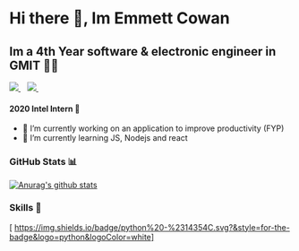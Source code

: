 # Hi there 👋, Im Emmett Cowan

## Im a 4th Year software & electronic engineer in GMIT 👨‍💻

<a href="https://www.linkedin.com/in/emmett-cowan-247937184/">
  <img src="https://img.shields.io/badge/linkedin-%230077B5.svg?&style=for-the-badge&logo=linkedin&logoColor=white" />
</a>&nbsp;&nbsp;
<a href="https://stackoverflow.com/users/14531688/emmett-cowan">
  <img src="https://img.shields.io/badge/stack%20overflow-FE7A16?logo=stack-overflow&logoColor=white&style=for-the-badge" />
</a>&nbsp;&nbsp;
  
  

#### 2020 Intel Intern :rocket:

- 🔭 I’m currently working on an application to improve productivity (FYP)
- 🌱 I’m currently learning JS, Nodejs and react

### GitHub Stats :bar_chart:
[![Anurag's github stats](https://github-readme-stats.vercel.app/api?username=emmettcowan&show_icons=true&theme=radical)](https://github.com/anuraghazra/github-readme-stats)


### Skills :round_pushpin:
[	https://img.shields.io/badge/python%20-%2314354C.svg?&style=for-the-badge&logo=python&logoColor=white]

<!--
**emmettcowan/emmettcowan** is a ✨ _special_ ✨ repository because its `README.md` (this file) appears on your GitHub profile.

Here are some ideas to get you started:

- 🔭 I’m currently working on ...
- 🌱 I’m currently learning ...
- 👯 I’m looking to collaborate on ...
- 🤔 I’m looking for help with ...
- 💬 Ask me about ...
- 📫 How to reach me: ...
- 😄 Pronouns: ...
- ⚡ Fun fact: ...
-->
